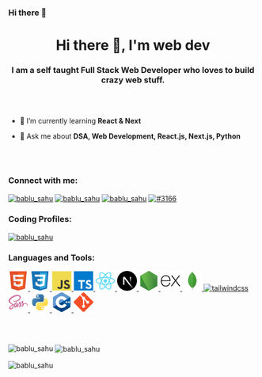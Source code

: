 ### Hi there 👋

<h1 align="center">Hi there 👋, I'm web dev</h1>
<h3 align="center">I am a self taught Full Stack Web Developer who loves to build crazy web stuff.</h3>
<br></br>

- 🌱 I’m currently learning **React & Next**

- 💬 Ask me about **DSA, Web Development, React.js, Next.js, Python**

<!-- - 📫 How to reach me **Bablu.r.sahu@gmail.com** -->

  <br></br>

<h3 align="left">Connect with me:</h3>
<p align="left">
  <a href="https://x.com/bablu_sahu2002" target="blank"><img align="center" src="https://www.freepnglogos.com/uploads/twitter-x-logo-png/twitter-x-logo-png-9.png" alt="bablu_sahu" height="30" width="30" /></a>
  <a href="https://linkedin.com/in/ganesh-utla-888abc" target="blank"><img align="center" src="https://raw.githubusercontent.com/rahuldkjain/github-profile-readme-generator/master/src/images/icons/Social/linked-in-alt.svg" alt="bablu_sahu" height="30" width="40" /></a>
  <a href="https://www.instagram.com/its_bablu_99/" target="blank"><img align="center" src="https://raw.githubusercontent.com/rahuldkjain/github-profile-readme-generator/master/src/images/icons/Social/instagram.svg" alt="bablu_sahu" height="30" width="40" /></a>
  <a href="https://discord.gg/#3516" target="blank"><img align="center" src="https://raw.githubusercontent.com/rahuldkjain/github-profile-readme-generator/master/src/images/icons/Social/discord.svg" alt="#3166" height="30" width="40" /></a>
</p>
<p>
<h3 align="left">Coding Profiles:</h3>
  <a href="https://leetcode.com/sunil9975743313/" target="blank">
    <img align="center" src="https://raw.githubusercontent.com/rahuldkjain/github-profile-readme-generator/master/src/images/icons/Social/leet-code.svg" alt="bablu_sahu" height="30" width="40" />
  </a>
  <!-- <a href="https://www.codechef.com/users/bablu_sahu" target="blank">
    <img align="center" src="https://cdn.jsdelivr.net/npm/simple-icons@3.1.0/icons/codechef.svg" alt="bablu_sahu" height="30" width="40" />
  </a>
  <a href="https://auth.geeksforgeeks.org/user/bablu_sahu" target="blank">
    <img align="center" src="https://raw.githubusercontent.com/rahuldkjain/github-profile-readme-generator/master/src/images/icons/Social/geeks-for-geeks.svg" alt="bablu_sahu" height="30" width="40" />
  </a>
  <a href="https://codeforces.com/profile/bablu_sahu" target="blank">
    <img align="center" src="https://raw.githubusercontent.com/rahuldkjain/github-profile-readme-generator/master/src/images/icons/Social/codeforces.svg" alt="bablu_sahu" height="30" width="30" />
  </a> -->
</p>
<h3 align="left">Languages and Tools:</h3>
<p align="left"> 
  <a href="https://www.w3.org/html/" target="_blank" rel="noreferrer"> 
    <img src="https://raw.githubusercontent.com/devicons/devicon/master/icons/html5/html5-original.svg" alt="html5" width="40" height="40"/> 
  </a> 
  <a href="https://www.w3.org/Style/CSS/Overview.en.html/" target="_blank" rel="noreferrer"> 
    <img src="https://raw.githubusercontent.com/devicons/devicon/master/icons/css3/css3-original.svg" alt="css3" width="40" height="40"/> 
  </a> 
  <a href="https://www.javascript.com/" target="_blank" rel="noreferrer"> 
    <img src="https://raw.githubusercontent.com/devicons/devicon/master/icons/javascript/javascript-original.svg" alt="javascript" width="40" height="40"/> 
  </a> 
  <a href="https://www.typescriptlang.org/" target="_blank" rel="noreferrer"> 
    <img src="https://raw.githubusercontent.com/devicons/devicon/master/icons/typescript/typescript-original.svg" alt="typescript" width="40" height="40"/> 
  </a> 
  <a href="https://legacy.reactjs.org/" target="_blank" rel="noreferrer"> 
    <img src="https://raw.githubusercontent.com/devicons/devicon/master/icons/react/react-original.svg" alt="react" width="40" height="40"/> 
  </a> 
  <a href="https://nextjs.org/" target="_blank" rel="noreferrer"> 
    <img src="https://raw.githubusercontent.com/devicons/devicon/master/icons/nextjs/nextjs-original.svg" alt="nextjs" width="40" height="40"/> 
  </a> 
  <a href="https://nodejs.org/en" target="_blank" rel="noreferrer"> 
    <img src="https://raw.githubusercontent.com/devicons/devicon/master/icons/nodejs/nodejs-original.svg" alt="nodejs" width="40" height="40"/> 
  </a> 
  <a href="https://expressjs.com/" target="_blank" rel="noreferrer"> 
    <img src="https://raw.githubusercontent.com/devicons/devicon/master/icons/express/express-original.svg" alt="expressjs" width="40" height="40"/> 
  </a> 
  <a href="https://www.mongodb.com/" target="_blank" rel="noreferrer"> 
    <img src="https://raw.githubusercontent.com/devicons/devicon/master/icons/mongodb/mongodb-original.svg" alt="mongodb" width="40" height="40"/> 
  </a> 
  <a href="https://tailwindcss.com/" target="_blank" rel="noreferrer"> 
    <img src="https://icon.icepanel.io/Technology/svg/Tailwind-CSS.svg" alt="tailwindcss" width="40" height="40"/> 
  </a> 
  <a href="https://sass-lang.com/" target="_blank" rel="noreferrer"> 
    <img src="https://raw.githubusercontent.com/devicons/devicon/master/icons/sass/sass-original.svg" alt="sass" width="40" height="40"/> 
  </a> 
  <a href="https://www.python.org/" target="_blank" rel="noreferrer"> 
    <img src="https://raw.githubusercontent.com/devicons/devicon/master/icons/python/python-original.svg" alt="python" width="40" height="40"/> 
  </a> 
  <a href="https://isocpp.org/" target="_blank" rel="noreferrer"> 
    <img src="https://raw.githubusercontent.com/devicons/devicon/master/icons/cplusplus/cplusplus-original.svg" alt="cpp" width="40" height="40"/> 
  </a> 
  <a href="https://git-scm.com/" target="_blank" rel="noreferrer"> 
    <img src="https://raw.githubusercontent.com/devicons/devicon/master/icons/git/git-original.svg" alt="git" width="40" height="40"/> 
  </a> 
</p>

<br></br>
<p><img align="left" src="https://github-readme-stats.vercel.app/api/top-langs?username=mountain47&show_icons=true&locale=en&layout=compact" alt="bablu_sahu" /></p>

<p>&nbsp;<img align="center" src="https://github-readme-stats.vercel.app/api?username=mountain47&show_icons=true&locale=en" alt="bablu_sahu" /></p>

<p><img align="center" src="https://github-readme-streak-stats.herokuapp.com/?user=mountain47&" alt="bablu_sahu" /></p>
